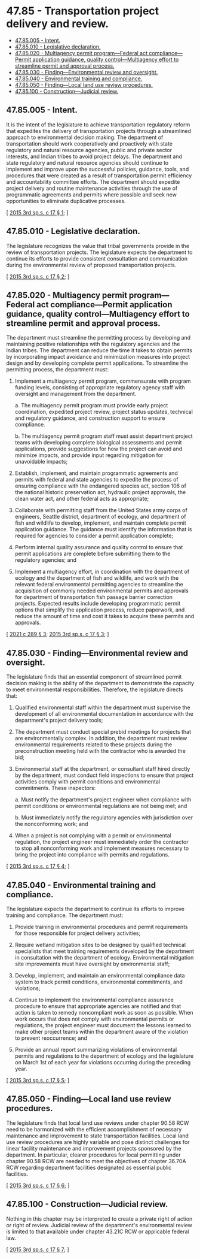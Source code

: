 # 47.85 - Transportation project delivery and review.
* [47.85.005 - Intent.](#4785005---intent)
* [47.85.010 - Legislative declaration.](#4785010---legislative-declaration)
* [47.85.020 - Multiagency permit program—Federal act compliance—Permit application guidance, quality control—Multiagency effort to streamline permit and approval process.](#4785020---multiagency-permit-programfederal-act-compliancepermit-application-guidance-quality-controlmultiagency-effort-to-streamline-permit-and-approval-process)
* [47.85.030 - Finding—Environmental review and oversight.](#4785030---findingenvironmental-review-and-oversight)
* [47.85.040 - Environmental training and compliance.](#4785040---environmental-training-and-compliance)
* [47.85.050 - Finding—Local land use review procedures.](#4785050---findinglocal-land-use-review-procedures)
* [47.85.100 - Construction—Judicial review.](#4785100---constructionjudicial-review)
## 47.85.005 - Intent.
It is the intent of the legislature to achieve transportation regulatory reform that expedites the delivery of transportation projects through a streamlined approach to environmental decision making. The department of transportation should work cooperatively and proactively with state regulatory and natural resource agencies, public and private sector interests, and Indian tribes to avoid project delays. The department and state regulatory and natural resource agencies should continue to implement and improve upon the successful policies, guidance, tools, and procedures that were created as a result of transportation permit efficiency and accountability committee efforts. The department should expedite project delivery and routine maintenance activities through the use of programmatic agreements and permits where possible and seek new opportunities to eliminate duplicative processes.

\[ [2015 3rd sp.s. c 17 § 1](https://lawfilesext.leg.wa.gov/biennium/2015-16/Pdf/Bills/Session%20Laws/Senate/5996-S.SL.pdf?cite=2015%203rd%20sp.s.%20c%2017%20§%201); \]

## 47.85.010 - Legislative declaration.
The legislature recognizes the value that tribal governments provide in the review of transportation projects. The legislature expects the department to continue its efforts to provide consistent consultation and communication during the environmental review of proposed transportation projects.

\[ [2015 3rd sp.s. c 17 § 2](https://lawfilesext.leg.wa.gov/biennium/2015-16/Pdf/Bills/Session%20Laws/Senate/5996-S.SL.pdf?cite=2015%203rd%20sp.s.%20c%2017%20§%202); \]

## 47.85.020 - Multiagency permit program—Federal act compliance—Permit application guidance, quality control—Multiagency effort to streamline permit and approval process.
The department must streamline the permitting process by developing and maintaining positive relationships with the regulatory agencies and the Indian tribes. The department can reduce the time it takes to obtain permits by incorporating impact avoidance and minimization measures into project design and by developing complete permit applications. To streamline the permitting process, the department must:

1. Implement a multiagency permit program, commensurate with program funding levels, consisting of appropriate regulatory agency staff with oversight and management from the department.

   a. The multiagency permit program must provide early project coordination, expedited project review, project status updates, technical and regulatory guidance, and construction support to ensure compliance.

   b. The multiagency permit program staff must assist department project teams with developing complete biological assessments and permit applications, provide suggestions for how the project can avoid and minimize impacts, and provide input regarding mitigation for unavoidable impacts;

2. Establish, implement, and maintain programmatic agreements and permits with federal and state agencies to expedite the process of ensuring compliance with the endangered species act, section 106 of the national historic preservation act, hydraulic project approvals, the clean water act, and other federal acts as appropriate;

3. Collaborate with permitting staff from the United States army corps of engineers, Seattle district, department of ecology, and department of fish and wildlife to develop, implement, and maintain complete permit application guidance. The guidance must identify the information that is required for agencies to consider a permit application complete;

4. Perform internal quality assurance and quality control to ensure that permit applications are complete before submitting them to the regulatory agencies; and

5. Implement a multiagency effort, in coordination with the department of ecology and the department of fish and wildlife, and work with the relevant federal environmental permitting agencies to streamline the acquisition of commonly needed environmental permits and approvals for department of transportation fish passage barrier correction projects. Expected results include developing programmatic permit options that simplify the application process, reduce paperwork, and reduce the amount of time and cost it takes to acquire these permits and approvals.

\[ [2021 c 289 § 3](https://lawfilesext.leg.wa.gov/biennium/2021-22/Pdf/Bills/Session%20Laws/Senate/5381-S.SL.pdf?cite=2021%20c%20289%20§%203); [2015 3rd sp.s. c 17 § 3](https://lawfilesext.leg.wa.gov/biennium/2015-16/Pdf/Bills/Session%20Laws/Senate/5996-S.SL.pdf?cite=2015%203rd%20sp.s.%20c%2017%20§%203); \]

## 47.85.030 - Finding—Environmental review and oversight.
The legislature finds that an essential component of streamlined permit decision making is the ability of the department to demonstrate the capacity to meet environmental responsibilities. Therefore, the legislature directs that:

1. Qualified environmental staff within the department must supervise the development of all environmental documentation in accordance with the department's project delivery tools;

2. The department must conduct special prebid meetings for projects that are environmentally complex. In addition, the department must review environmental requirements related to these projects during the preconstruction meeting held with the contractor who is awarded the bid;

3. Environmental staff at the department, or consultant staff hired directly by the department, must conduct field inspections to ensure that project activities comply with permit conditions and environmental commitments. These inspectors:

   a. Must notify the department's project engineer when compliance with permit conditions or environmental regulations are not being met; and

   b. Must immediately notify the regulatory agencies with jurisdiction over the nonconforming work; and

4. When a project is not complying with a permit or environmental regulation, the project engineer must immediately order the contractor to stop all nonconforming work and implement measures necessary to bring the project into compliance with permits and regulations.

\[ [2015 3rd sp.s. c 17 § 4](https://lawfilesext.leg.wa.gov/biennium/2015-16/Pdf/Bills/Session%20Laws/Senate/5996-S.SL.pdf?cite=2015%203rd%20sp.s.%20c%2017%20§%204); \]

## 47.85.040 - Environmental training and compliance.
The legislature expects the department to continue its efforts to improve training and compliance. The department must:

1. Provide training in environmental procedures and permit requirements for those responsible for project delivery activities;

2. Require wetland mitigation sites to be designed by qualified technical specialists that meet training requirements developed by the department in consultation with the department of ecology. Environmental mitigation site improvements must have oversight by environmental staff;

3. Develop, implement, and maintain an environmental compliance data system to track permit conditions, environmental commitments, and violations;

4. Continue to implement the environmental compliance assurance procedure to ensure that appropriate agencies are notified and that action is taken to remedy noncompliant work as soon as possible. When work occurs that does not comply with environmental permits or regulations, the project engineer must document the lessons learned to make other project teams within the department aware of the violation to prevent reoccurrence; and

5. Provide an annual report summarizing violations of environmental permits and regulations to the department of ecology and the legislature on March 1st of each year for violations occurring during the preceding year.

\[ [2015 3rd sp.s. c 17 § 5](https://lawfilesext.leg.wa.gov/biennium/2015-16/Pdf/Bills/Session%20Laws/Senate/5996-S.SL.pdf?cite=2015%203rd%20sp.s.%20c%2017%20§%205); \]

## 47.85.050 - Finding—Local land use review procedures.
The legislature finds that local land use reviews under chapter 90.58 RCW need to be harmonized with the efficient accomplishment of necessary maintenance and improvement to state transportation facilities. Local land use review procedures are highly variable and pose distinct challenges for linear facility maintenance and improvement projects sponsored by the department. In particular, clearer procedures for local permitting under chapter 90.58 RCW are needed to meet the objectives of chapter 36.70A RCW regarding department facilities designated as essential public facilities.

\[ [2015 3rd sp.s. c 17 § 6](https://lawfilesext.leg.wa.gov/biennium/2015-16/Pdf/Bills/Session%20Laws/Senate/5996-S.SL.pdf?cite=2015%203rd%20sp.s.%20c%2017%20§%206); \]

## 47.85.100 - Construction—Judicial review.
Nothing in this chapter may be interpreted to create a private right of action or right of review. Judicial review of the department's environmental review is limited to that available under chapter 43.21C RCW or applicable federal law.

\[ [2015 3rd sp.s. c 17 § 7](https://lawfilesext.leg.wa.gov/biennium/2015-16/Pdf/Bills/Session%20Laws/Senate/5996-S.SL.pdf?cite=2015%203rd%20sp.s.%20c%2017%20§%207); \]

